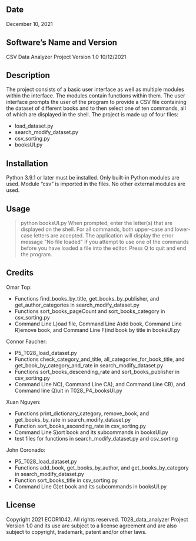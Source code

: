 Date
-----
December 10, 2021

Software’s Name and Version
----------------------------
CSV Data Analyzer Project Version 1.0 10/12/2021

Description
------------
The project consists of a basic user interface as well as multiple modules within the interface. The modules contain functions within them. The user interface prompts the user of the program to provide a CSV file containing the dataset of different books and to then select one of ten commands, all of which are displayed in the shell. 
The project is made up of four files:
- load_dataset.py
- search_modify_dataset.py
- csv_sorting.py
- booksUI.py

Installation
-------------
Python 3.9.1 or later must be installed.
Only built-in Python modules are used. Module “csv” is imported in the files. No other external modules are used. 

Usage
-------
> python booksUI.py
When prompted, enter the letter(s) that are displayed on the shell. For all commands, both upper-case and lower-case letters are accepted.
The application will display the error message "No file loaded" if you attempt to use one of the 
commands before you have loaded a file into the editor.
Press Q to quit and end the program.

Credits
--------
Omar Top:
- Functions find_books_by_title, get_books_by_publisher, and get_author_categories in search_modify_dataset.py
- Functions sort_books_pageCount and sort_books_category in csv_sorting.py
- Command Line L)oad file, Command Line A)dd book, Command Line R)emove book, and Command Line F)ind book by title in booksUI.py

Connor Faucher:
- P5_T028_load_dataset.py
- Functions check_category_and_title, all_categories_for_book_title, and get_book_by_category_and_rate in search_modify_dataset.py
- Functions sort_books_descending_rate and sort_books_publisher in csv_sorting.py
- Command Line NC), Command Line CA), and Command Line CB), and Command line Q)uit in T028_P4_booksUI.py

Xuan Nguyen:
- Functions print_dictionary_category, remove_book, and get_books_by_rate in search_modify_dataset.py
- Function sort_books_ascending_rate in csv_sorting.py
- Command Line S)ort book and its subcommands in booksUI.py
- test files for functions in search_modify_dataset.py and csv_sorting

John Coronado:
- P5_T028_load_dataset.py
- Functions add_book, get_books_by_author, and get_books_by_category in search_modify_dataset.py
- Function sort_books_title in csv_sorting.py
- Command Line G)et book and its subcommands in booksUI.py 

License
--------
Copyright 2021 ECOR1042. All rights reserved.
T028_data_analyzer Project Version 1.0 and its use are subject to a license agreement and are also subject to copyright, trademark, patent and/or other laws.
